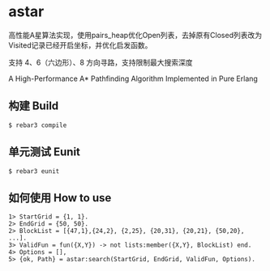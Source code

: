 astar
=====

高性能A星算法实现，使用pairs_heap优化Open列表，去掉原有Closed列表改为Visited记录已经开启坐标，并优化启发函数。

支持 4、6（六边形）、8 方向寻路，支持限制最大搜索深度

A High-Performance A* Pathfinding Algorithm Implemented in Pure Erlang

构建 Build
-----

    $ rebar3 compile

单元测试 Eunit
----

    $ rebar3 eunit

如何使用 How to use
-----

    1> StartGrid = {1, 1}.
    2> EndGrid = {50, 50}.
    2> BlockList = [{47,1},{24,2}, {2,25}, {20,31}, {20,21}, {50,20}, ...].
    3> ValidFun = fun({X,Y}) -> not lists:member({X,Y}, BlockList) end.
    4> Options = [],
    5> {ok, Path} = astar:search(StartGrid, EndGrid, ValidFun, Options).
